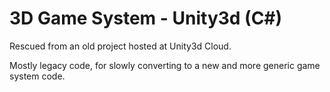 ﻿# 3D Game System - Unity3d (C#)

Rescued from an old project hosted at Unity3d Cloud.

Mostly legacy code, for slowly converting to a new and more generic game system code.
